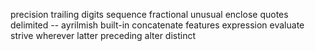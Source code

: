 precision
trailing digits
sequence
fractional
unusual
enclose
quotes
delimited -- ayrilmish
built-in
concatenate
features
expression
evaluate
strive
wherever
latter
preceding
alter
distinct